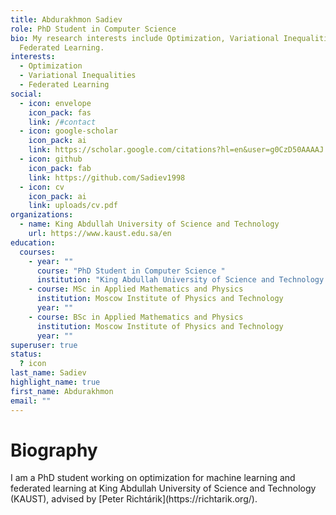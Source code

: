 ```yaml
---
title: Abdurakhmon Sadiev
role: PhD Student in Computer Science
bio: My research interests include Optimization, Variational Inequalities and
  Federated Learning.
interests:
  - Optimization
  - Variational Inequalities
  - Federated Learning
social:
  - icon: envelope
    icon_pack: fas
    link: /#contact
  - icon: google-scholar
    icon_pack: ai
    link: https://scholar.google.com/citations?hl=en&user=g0CzD50AAAAJ
  - icon: github
    icon_pack: fab
    link: https://github.com/Sadiev1998
  - icon: cv
    icon_pack: ai
    link: uploads/cv.pdf
organizations:
  - name: King Abdullah University of Science and Technology
    url: https://www.kaust.edu.sa/en
education:
  courses:
    - year: ""
      course: "PhD Student in Computer Science "
      institution: "King Abdullah University of Science and Technology "
    - course: MSc in Applied Mathematics and Physics
      institution: Moscow Institute of Physics and Technology
      year: ""
    - course: BSc in Applied Mathematics and Physics
      institution: Moscow Institute of Physics and Technology
      year: ""
superuser: true
status:
  ? icon
last_name: Sadiev
highlight_name: true
first_name: Abdurakhmon
email: ""
---
```

<h1>Biography</h1>
I am a PhD student working on optimization for machine learning
and federated learning at King Abdullah University of Science and Technology (KAUST), advised by [Peter Richtárik](https://richtarik.org/).